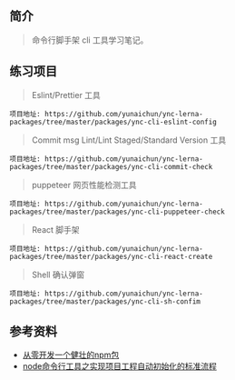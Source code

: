 ## 简介

> 命令行脚手架 cli 工具学习笔记。

## 练习项目

> Eslint/Prettier 工具

```text
项目地址: https://github.com/yunaichun/ync-lerna-packages/tree/master/packages/ync-cli-eslint-config
```

> Commit msg Lint/Lint Staged/Standard Version 工具

```text
项目地址: https://github.com/yunaichun/ync-lerna-packages/tree/master/packages/ync-cli-commit-check
```

> puppeteer 网页性能检测工具

```text
项目地址: https://github.com/yunaichun/ync-lerna-packages/tree/master/packages/ync-cli-puppeteer-check
```

> React 脚手架

```text
项目地址: https://github.com/yunaichun/ync-lerna-packages/tree/master/packages/ync-cli-react-create
```

> Shell 确认弹窗

```text
项目地址: https://github.com/yunaichun/ync-lerna-packages/tree/master/packages/ync-cli-sh-confim
```

## 参考资料

- [从零开发一个健壮的npm包](https://juejin.cn/post/6844903605229584398)
- [node命令行工具之实现项目工程自动初始化的标准流程](https://juejin.cn/post/6844903910793019399)
